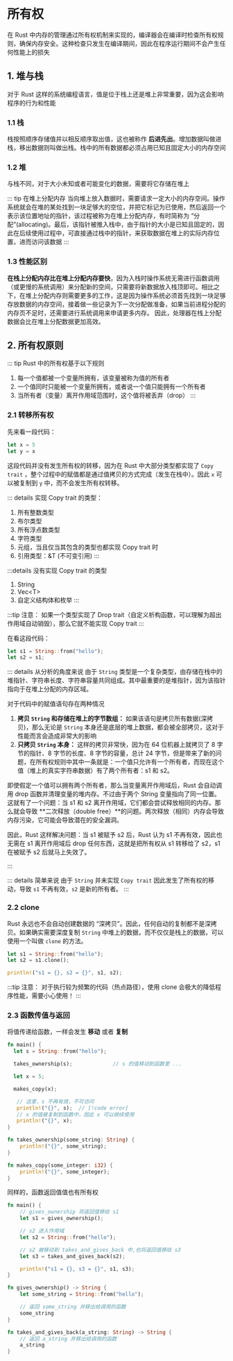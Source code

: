 # 所有权

在 Rust 中内存的管理通过所有权机制来实现的，编译器会在编译时检查所有权规则，确保内存安全。这种检查只发生在编译期间，因此在程序运行期间不会产生任何性能上的损失

## 1. 堆与栈

对于 Rust 这样的系统编程语言，值是位于栈上还是堆上非常重要，因为这会影响程序的行为和性能

### 1.1 栈

栈按照顺序存储值并以相反顺序取出值，这也被称作 **后进先出**。增加数据叫做进栈，移出数据则叫做出栈。栈中的所有数据都必须占用已知且固定大小的内存空间

### 1.2 堆

与栈不同，对于大小未知或者可能变化的数据，需要将它存储在堆上

::: tip 在堆上分配内存
当向堆上放入数据时，需要请求一定大小的内存空间。操作系统就会在堆的某处找到一块足够大的空位，并把它标记为已使用，然后返回一个表示该位置地址的指针，该过程被称为在堆上分配内存，有时简称为 “分配”(allocating)。最后，该指针被推入栈中，由于指针的大小是已知且固定的，因此在后续使用过程中，可直接通过栈中的指针，来获取数据在堆上的实际内存位置，进而访问该数据
:::

### 1.3 性能区别

**在栈上分配内存比在堆上分配内存要快**，因为入栈时操作系统无需进行函数调用（或更慢的系统调用）来分配新的空间，只需要将新数据放入栈顶即可。相比之下，在堆上分配内存则需要更多的工作，这是因为操作系统必须首先找到一块足够存放数据的内存空间，接着做一些记录为下一次分配做准备，如果当前进程分配的内存页不足时，还需要进行系统调用来申请更多内存。 因此，处理器在栈上分配数据会比在堆上分配数据更加高效。

## 2. 所有权原则

::: tip Rust 中的所有权基于以下规则
1. 每一个值都被一个变量所拥有，该变量被称为值的所有者
2. 一个值同时只能被一个变量所拥有，或者说一个值只能拥有一个所有者
3. 当所有者（变量）离开作用域范围时，这个值将被丢弃（drop）
:::

### 2.1 转移所有权

先来看一段代码：

```rust
let x = 5
let y = x
```

这段代码并没有发生所有权的转移，因为在 Rust 中大部分类型都实现了 `Copy trait` ，整个过程中的赋值都是通过值拷贝的方式完成（发生在栈中）。因此 `x` 可以被复制到 `y` 中，而不会发生所有权转移。

::: details 实现 Copy trait 的类型：
1. 所有整数类型
2. 布尔类型
3. 所有浮点数类型
4. 字符类型
5. 元组，当且仅当其包含的类型也都实现 Copy trait 时
6. 引用类型：&T (不可变引用)
:::

:::details 没有实现 Copy trait 的类型
1. String
2. Vec\<T\>
3. 自定义结构体和枚举
:::

:::tip 注意：
如果一个类型实现了 Drop trait（自定义析构函数，可以理解为超出作用域自动销毁），那么它就不能实现 Copy trait
:::

在看这段代码：

```rust
let s1 = String::from("hello");
let s2 = s1;
```

::: details 从分析的角度来说
由于 `String` 类型是一个复杂类型，由存储在栈中的堆指针、字符串长度、字符串容量共同组成。其中最重要的是堆指针，因为该指针指向于在堆上分配的内存区域。

对于代码中的赋值语句存在两种情况
1. **拷贝 `String` 和存储在堆上的字节数组：** 如果该语句是拷贝所有数据(深拷贝)，那么无论是 `String` 本身还是底层的堆上数据，都会被全部拷贝，这对于性能而言会造成非常大的影响
2. **只拷贝 `String` 本身：** 这样的拷贝非常快，因为在 64 位机器上就拷贝了 8 字节的指针、8 字节的长度、8 字节的容量，总计 24 字节，但是带来了新的问题，在所有权规则中其中一条就是：一个值只允许有一个所有者，而现在这个值（堆上的真实字符串数据）有了两个所有者：s1 和 s2。

即使假定一个值可以拥有两个所有者，那么当变量离开作用域后，Rust 会自动调用 drop 函数并清理变量的堆内存。不过由于两个 String 变量指向了同一位置。这就有了一个问题：当 s1 和 s2 离开作用域，它们都会尝试释放相同的内存。那么就会导致 **二次释放（double free）**的问题。两次释放（相同）内存会导致内存污染，它可能会导致潜在的安全漏洞。

因此，Rust 这样解决问题：当 s1 被赋予 s2 后，Rust 认为 s1 不再有效，因此也无需在 s1 离开作用域后 drop 任何东西，这就是把所有权从 s1 转移给了 s2，s1 在被赋予 s2 后就马上失效了。

:::

::: details 简单来说
由于 `String` 并未实现 `Copy trait` 因此发生了所有权的移动，导致 `s1` 不再有效，`s2` 是新的所有者。
:::

### 2.2 clone 

Rust 永远也不会自动创建数据的 “深拷贝”。因此，任何自动的复制都不是深拷贝。如果确实需要深度复制 `String` 中堆上的数据，而不仅仅是栈上的数据，可以使用一个叫做 `clone` 的方法。

```rust
let s1 = String::from("hello");
let s2 = s1.clone();

println!("s1 = {}, s2 = {}", s1, s2);
```

:::tip 注意：
对于执行较为频繁的代码（热点路径），使用 clone 会极大的降低程序性能，需要小心使用！
:::


### 2.3 函数传值与返回

将值传递给函数，一样会发生 **移动** 或者 **复制**

```rust
fn main() {
  let s = String::from("hello");

  takes_ownership(s);             // s 的值移动到函数里 ...

  let x = 5;

  makes_copy(x); 

   // 这里，s 不再有效，不可访问
   println!("{}", s);  // [!code error]
   // x 的值被复制到函数中，因此 x 可以继续使用
   println!("{}", x);
}

fn takes_ownership(some_string: String) {
    println!("{}", some_string);
}

fn makes_copy(some_integer: i32) {
    println!("{}", some_integer);
}
```

同样的，函数返回值值也有所有权

```rust
fn main() {
    // gives_ownership 将返回值移给 s1
    let s1 = gives_ownership();

    // s2 进入作用域
    let s2 = String::from("hello");

    // s2 被移动到 takes_and_gives_back 中,也将返回值移给 s3
    let s3 = takes_and_gives_back(s2);

    println!("s1 = {}, s3 = {}", s1, s3);
}

fn gives_ownership() -> String {
    let some_string = String::from("hello");

    // 返回 some_string 并移出给调用的函数
    some_string
}

fn takes_and_gives_back(a_string: String) -> String {
    // 返回 a_string 并移出给调用的函数
    a_string  
}
```
